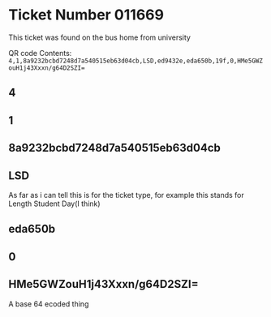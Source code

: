 # Ticket Number 011669

This ticket was found on the bus home from university

QR code Contents:
```4,1,8a9232bcbd7248d7a540515eb63d04cb,LSD,ed9432e,eda650b,19f,0,HMe5GWZouH1j43Xxxn/g64D2SZI=```

## 4

## 1

## 8a9232bcbd7248d7a540515eb63d04cb

## LSD

As far as i can tell this is for the ticket type, for example this stands for Length Student Day(I think)

## eda650b

## 0

## HMe5GWZouH1j43Xxxn/g64D2SZI=
A base 64 ecoded thing
